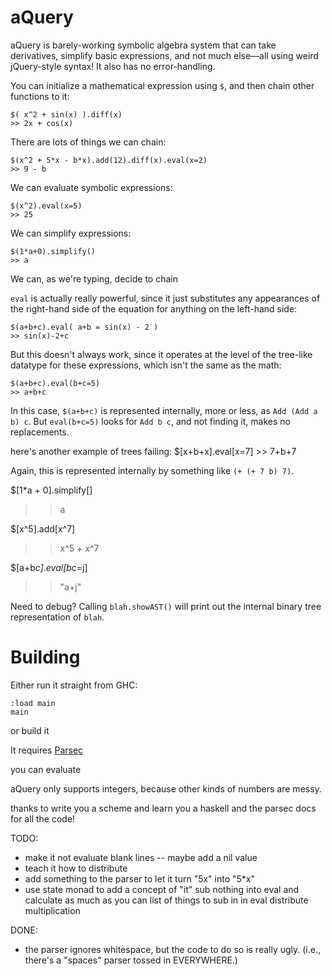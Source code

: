 aQuery
===

aQuery is barely-working symbolic algebra system that can take derivatives, simplify basic expressions, and not much else––all using weird jQuery-style syntax! It also has no error-handling.

You can initialize a mathematical expression using `$`, and then chain other functions to it:

    $( x^2 + sin(x) ).diff(x)
    >> 2x + cos(x)

There are lots of things we can chain:

    $(x^2 + 5*x - b*x).add(12).diff(x).eval(x=2)
    >> 9 - b

We can evaluate symbolic expressions:

    $(x^2).eval(x=5)
    >> 25

We can simplify expressions:

    $(1*a+0).simplify()
    >> a

We can, as we're typing, decide to chain 


`eval` is actually really powerful, since it just substitutes any appearances of the right-hand side of the equation for anything on the left-hand side:

    $(a+b+c).eval( a+b = sin(x) - 2 )
    >> sin(x)-2+c

But this doesn't always work, since it operates at the level of the tree-like datatype for these expressions, which isn't the same as the math:

    $(a+b+c).eval(b+c=5)
    >> a+b+c

In this case, `$(a+b+c)` is represented internally, more or less, as `Add (Add a b) c`. But `eval(b+c=5)` looks for `Add b c`, and not finding it, makes no replacements.


here's another example of trees failing:
    $[x+b+x].eval[x=7]
    >> 7+b+7

Again, this is represented internally by something like `(+ (+ 7 b) 7)`. 

$[1*a + 0].simplify[]
>> a

$[x^5].add[x^7]
>> x^5 + x^7

$[a+b*c].eval[b*c=j]
>> "a+j"

Need to debug? Calling `blah.showAST()` will print out the internal binary tree representation of `blah`.


Building
==

Either run it straight from GHC:

    :load main
    main

or build it

It requires [Parsec](https://hackage.haskell.org/package/parsec)


you can evaluate

aQuery only supports integers, because other kinds of numbers are messy.


thanks to write you a scheme
and learn you a haskell
and the parsec docs
for all the code!


TODO: 
- make it not evaluate blank lines
-- maybe add a nil value
- teach it how to distribute 
- add something to the parser to let it turn "5x" into "5*x"
- use state monad to add a concept of "it"
sub nothing into eval and calculate as much as you can
list of things to sub in in eval
distribute multiplication

DONE:
- the parser ignores whitespace, but the code to do so is really ugly. (i.e., there's a "spaces" parser tossed in EVERYWHERE.)